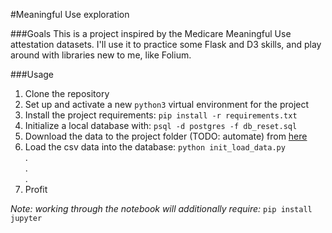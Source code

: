 #Meaningful Use exploration

###Goals
This is a project inspired by the Medicare Meaningful Use attestation datasets.
I'll use it to practice some Flask and D3 skills, and play around with libraries
new to me, like Folium.


###Usage
1. Clone the repository
1. Set up and activate a new `python3` virtual environment for the project
1. Install the project requirements: `pip install -r requirements.txt`
1. Initialize a local database with: `psql -d postgres -f db_reset.sql`
1. Download the data to the project folder (TODO: automate) from [here](http://dashboard.healthit.gov/datadashboard/data/MU_REPORT_2015.csv)
1. Load the csv data into the database: `python init_load_data.py`
<br>.<br>.<br>.<br>
7. Profit


*Note: working through the notebook will additionally require:*
`pip install jupyter`

